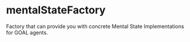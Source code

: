 mentalStateFactory
===========

Factory that can provide you with concrete Mental State Implementations for GOAL agents.
